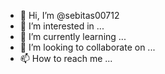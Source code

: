 - 👋 Hi, I’m @sebitas00712
- 👀 I’m interested in ...
- 🌱 I’m currently learning ...
- 💞️ I’m looking to collaborate on ...
- 📫 How to reach me ...

<!---
sebitas00712/sebitas00712 is a ✨ special ✨ repository because its `README.md` (this file) appears on your GitHub profile.
You can click the Preview link to take a look at your changes. sdjs hfp
--->
